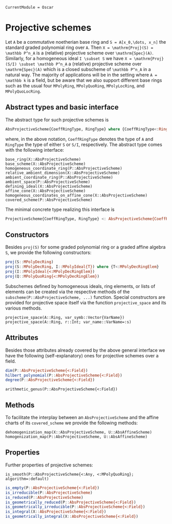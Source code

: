 ```@meta
CurrentModule = Oscar
```


# Projective schemes

Let ``A`` be a commutative noetherian base ring and
``S = A[x_0,\dots, x_n]`` the standard graded polynomial ring
over ``A``. Then ``X = \mathrm{Proj}(S) = \mathbb P^n_A`` is a
(relative) projective scheme over ``\mathrm{Spec}(A)``.
Similarly, for a homogeneous ideal ``I \subset S`` we have
``X = \mathrm{Proj}(S/I) \subset \mathbb P^n_A`` a (relative)
projective scheme over ``\mathrm{Spec}(A)`` which is a closed
subscheme of ``\mathbb P^n_A`` in a natural way. The majority
of applications will be in the setting where ``A = \mathbb k`` is a
field, but be aware that we also support different base rings
such as the usual four `MPolyRing`, `MPolyQuoRing`, `MPolyLocRing`,
and `MPolyQuoLocRing`.

## Abstract types and basic interface
The abstract type for such projective schemes is
```julia
AbsProjectiveScheme{CoeffRingType, RingType} where {CoeffRingType<:Ring}
```
where, in the above notation, `CoeffRingType` denotes the type of `A`
and `RingType` the type of either `S` or `S/I`, respectively.
The abstract type comes with the following interface:
```@docs
base_ring(X::AbsProjectiveScheme)
base_scheme(X::AbsProjectiveScheme)
homogeneous_coordinate_ring(P::AbsProjectiveScheme)
relative_ambient_dimension(X::AbsProjectiveScheme)
ambient_coordinate_ring(P::AbsProjectiveScheme)
ambient_space(P::AbsProjectiveScheme)
defining_ideal(X::AbsProjectiveScheme)
affine_cone(X::AbsProjectiveScheme)
homogeneous_coordinates_on_affine_cone(X::AbsProjectiveScheme)
covered_scheme(P::AbsProjectiveScheme)
```
The minimal concrete type realizing this interface is
```julia
ProjectiveScheme{CoeffRingType, RingType} <: AbsProjectiveScheme{CoeffRingType, RingType}
```


## Constructors

Besides `proj(S)` for some graded polynomial ring or a graded affine algebra `S`, we
provide the following constructors:
```julia
proj(S::MPolyDecRing)
proj(S::MPolyDecRing, I::MPolyIdeal{T}) where {T<:MPolyDecRingElem}
proj(I::MPolyIdeal{<:MPolyDecRingElem})
proj(Q::MPolyQuoRing{<:MPolyDecRingElem})
```
Subschemes defined by homogeneous ideals, ring elements, or lists of elements can be created
via the respective methods of the `subscheme(P::AbsProjectiveScheme, ...)` function.
Special constructors are provided for projective space itself via the function
`projective_space` and its various methods.
```@docs
projective_space(A::Ring, var_symb::Vector{VarName})
projective_space(A::Ring, r::Int; var_name::VarName=:s)
```

## Attributes
Besides those attributes already covered by the above general interface we have the following
(self-explanatory) ones for projective schemes over a field.
```julia
dim(P::AbsProjectiveScheme{<:Field})
hilbert_polynomial(P::AbsProjectiveScheme{<:Field})
degree(P::AbsProjectiveScheme{<:Field})
```

```@docs
arithmetic_genus(P::AbsProjectiveScheme{<:Field})
```

## Methods

To facilitate the interplay between an `AbsProjectiveScheme` and the affine charts of its
`covered_scheme` we provide the following methods:
```@docs
dehomogenization_map(X::AbsProjectiveScheme, U::AbsAffineScheme)
homogenization_map(P::AbsProjectiveScheme, U::AbsAffineScheme)
```

## Properties

Further properties of projective schemes:
```@docs
is_smooth(P::AbsProjectiveScheme{<:Any, <:MPolyQuoRing}; algorithm=:default)
```
```julia
is_empty(P::AbsProjectiveScheme{<:Field})
is_irreducible(P::AbsProjectiveScheme)
is_reduced(P::AbsProjectiveScheme)
is_geometrically_reduced(P::AbsProjectiveScheme{<:Field})
is_geometrically_irreducible(P::AbsProjectiveScheme{<:Field})
is_integral(X::AbsProjectiveScheme{<:Field})
is_geometrically_integral(X::AbsProjectiveScheme{<:Field})
```
